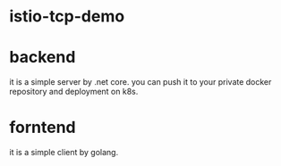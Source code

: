# istio-tcp-demo

# backend
it is a simple server by .net core. you can push it to your private docker repository and deployment on k8s. 

# forntend
it is a simple client by golang.
